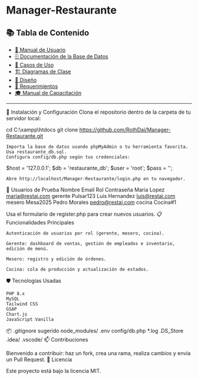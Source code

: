 # Manager-Restaurante


## 📚 Tabla de Contenido

- [📖 Manual de Usuario](https://docs.google.com/document/d/1Dvp0cd15RI-we0PziBg0gDC31e2FcY2ddWNS92s2354/edit?usp=sharing)
- [🗄️ Documentación de la Base de Datos](https://docs.google.com/document/d/1RaU1gad9mQC69lfkX2WcBfGdqdKWW8h6MZqmoTfuP_c/edit?usp=sharing)
- [🧩 Casos de Uso](https://docs.google.com/document/d/14RPvU2MLxRvRc85gIQGYeqnKHrquCEvMgNIyAkO7rZ0/edit?usp=sharing)
- [🏗️ Diagramas de Clase](https://docs.google.com/document/d/1nzWHJZXHsxvmYPf9gPcbLclBxtiiT9-yu2-uRjaQ_Q4/edit?usp=sharing)
- [🎨 Diseño](https://docs.google.com/document/d/1LypPbvmPPfEW8P0qiIA8h6h5kIirQiP1zbga7PbogEY/edit?usp=sharing)
- [📝 Requerimientos](https://docs.google.com/document/d/1Izq0plk2Mm_UR2h0HG7V4HXcY02aYJFeaoTI6-Gcpy0/edit?usp=sharing)
- [🎓 Manual de Capacitación](https://docs.google.com/document/d/11TOHg2slYAQ8QR0EAwXxbaPaQJcxV30jZvy5qrI4V3s/edit?usp=sharing)

---

🚀 Instalación y Configuración
    Clona el repositorio dentro de la carpeta de tu servidor local:

cd C:\xampp\htdocs
git clone https://github.com/RothDai/Manager-Restaurante.git

    Importa la base de datos usando phpMyAdmin o tu herramienta favorita. Usa restaurante_db.sql.
    Configura config/db.php según tus credenciales:

$host = '127.0.0.1';
$db = 'restaurante_db';
$user = 'root';
$pass = '';

    Abre http://localhost/Manager-Restaurante/login.php en tu navegador.

🔑 Usuarios de Prueba
Nombre	Email	Rol	Contraseña
Maria Lopez	maria@restai.com	gerente	Pulsar123
Luis Hernandez	luis@restai.com	mesero	Mesa2025
Pedro Morales	pedro@restai.com	cocina	Cocina#1

Usa el formulario de register.php para crear nuevos usuarios.
📋 Funcionalidades Principales

    Autenticación de usuarios por rol (gerente, mesero, cocina).

    Gerente: dashboard de ventas, gestión de empleados e inventario, edición de menú.

    Mesero: registro y edición de órdenes.

    Cocina: cola de producción y actualización de estados.

🛡️ Tecnologías Usadas

    PHP 8.x
    MySQL
    Tailwind CSS
    GSAP
    Chart.js
    JavaScript Vanilla

📦 .gitignore sugerido
node_modules/
.env
config/db.php
*.log
.DS_Store
.idea/
.vscode/
📫 Contribuciones

Bienvenido a contribuir: haz un fork, crea una rama, realiza cambios y envía un Pull Request.
📄 Licencia

Este proyecto está bajo la licencia MIT.
